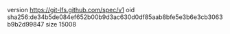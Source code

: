 version https://git-lfs.github.com/spec/v1
oid sha256:de34b5de084ef652b00b9d3ac630d0df85aab8bfe5e3b6e3cb3063b9b2d99847
size 15008
